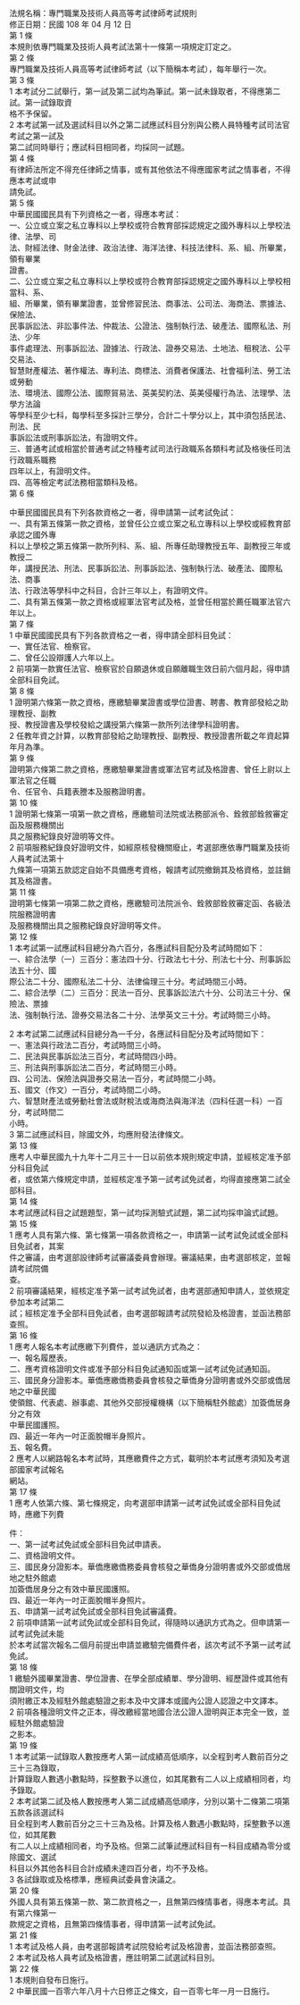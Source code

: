 法規名稱：專門職業及技術人員高等考試律師考試規則  
修正日期：民國 108 年 04 月 12 日  
第 1 條  
本規則依專門職業及技術人員考試法第十一條第一項規定訂定之。  
第 2 條  
專門職業及技術人員高等考試律師考試（以下簡稱本考試），每年舉行一次。  
第 3 條  
1 本考試分二試舉行，第一試及第二試均為筆試。第一試未錄取者，不得應第二試。第一試錄取資  
格不予保留。  
2 本考試第一試及選試科目以外之第二試應試科目分別與公務人員特種考試司法官考試之第一試及  
第二試同時舉行；應試科目相同者，均採同一試題。  
第 4 條  
有律師法所定不得充任律師之情事，或有其他依法不得應國家考試之情事者，不得應本考試或申  
請免試。  
第 5 條  
中華民國國民具有下列資格之一者，得應本考試：  
一、公立或立案之私立專科以上學校或符合教育部採認規定之國外專科以上學校法律、法學、司  
法、財經法律、財金法律、政治法律、海洋法律、科技法律科、系、組、所畢業，領有畢業  
證書。  
二、公立或立案之私立專科以上學校或符合教育部採認規定之國外專科以上學校相當科、系、  
組、所畢業，領有畢業證書，並曾修習民法、商事法、公司法、海商法、票據法、保險法、  
民事訴訟法、非訟事件法、仲裁法、公證法、強制執行法、破產法、國際私法、刑法、少年  
事件處理法、刑事訴訟法、證據法、行政法、證券交易法、土地法、租稅法、公平交易法、  
智慧財產權法、著作權法、專利法、商標法、消費者保護法、社會福利法、勞工法或勞動  
法、環境法、國際公法、國際貿易法、英美契約法、英美侵權行為法、法理學、法學方法論  
等學科至少七科，每學科至多採計三學分，合計二十學分以上，其中須包括民法、刑法、民  
事訴訟法或刑事訴訟法，有證明文件。  
三、普通考試或相當於普通考試之特種考試司法行政職系各類科考試及格後任司法行政職系職務  
四年以上，有證明文件。  
四、高等檢定考試法務相當類科及格。  
第 6 條  


中華民國國民具有下列各款資格之一者，得申請第一試考試免試：  
一、具有第五條第一款之資格，並曾任公立或立案之私立專科以上學校或經教育部承認之國外專  
科以上學校之第五條第一款所列科、系、組、所專任助理教授五年、副教授三年或教授二  
年，講授民法、刑法、民事訴訟法、刑事訴訟法、強制執行法、破產法、國際私法、商事  
法、行政法等學科中之科目，合計三年以上，有證明文件。  
二、具有第五條第一款之資格或經軍法官考試及格，並曾任相當於薦任職軍法官六年以上。  
第 7 條  
1 中華民國國民具有下列各款資格之一者，得申請全部科目免試：  
一、實任法官、檢察官。  
二、曾任公設辯護人六年以上。  
2 前項第一款實任法官、檢察官於自願退休或自願離職生效日前六個月起，得申請全部科目免試。  
第 8 條  
1 證明第六條第一款之資格，應繳驗畢業證書或學位證書、聘書、教育部發給之助理教授、副教  
授、教授證書及學校發給之講授第六條第一款所列法律學科證明書。  
2 任教年資之計算，以教育部發給之助理教授、副教授、教授證書所載之年資起算年月為準。  
第 9 條  
證明第六條第二款之資格，應繳驗畢業證書或軍法官考試及格證書、曾任上尉以上軍法官之任職  
令、任官令、兵籍表謄本及服務證明書。  
第 10 條  
1 證明第七條第一項第一款之資格，應繳驗司法院或法務部派令、銓敘部銓敘審定函及服務機關出  
具之服務紀錄良好證明等文件。  
2 前項服務紀錄良好證明文件，如經原核發機關廢止，考選部應依專門職業及技術人員考試法第十  
九條第一項第五款認定自始不具備應考資格，報請考試院撤銷其及格資格，並註銷其及格證書。  
第 11 條  
證明第七條第一項第二款之資格，應繳驗司法院派令、銓敘部銓敘審定函、各級法院服務證明書  
及服務機關出具之服務紀錄良好證明等文件。  
第 12 條  
1 本考試第一試應試科目總分為六百分，各應試科目配分及考試時間如下：  
一、綜合法學（一）三百分：憲法四十分、行政法七十分、刑法七十分、刑事訴訟法五十分、國  
際公法二十分、國際私法二十分、法律倫理三十分。考試時間三小時。  
二、綜合法學（二）三百分：民法一百分、民事訴訟法六十分、公司法三十分、保險法、票據  
法、強制執行法、證券交易法各二十分、法學英文三十分。考試時間三小時。  


2 本考試第二試應試科目總分為一千分，各應試科目配分及考試時間如下：  
一、憲法與行政法二百分，考試時間三小時。  
二、民法與民事訴訟法三百分，考試時間四小時。  
三、刑法與刑事訴訟法二百分，考試時間三小時。  
四、公司法、保險法與證券交易法一百分，考試時間二小時。  
五、國文（作文）一百分，考試時間二小時。  
六、智慧財產法或勞動社會法或財稅法或海商法與海洋法（四科任選一科）一百分，考試時間二  
小時。  
3 第二試應試科目，除國文外，均應附發法律條文。  
第 13 條  
應考人中華民國九十九年十二月三十一日以前依本規則規定申請，並經核定准予部分科目免試  
者，或依第六條規定申請，並經核定准予第一試考試免試者，均得直接應第二試全部科目。  
第 14 條  
本考試應試科目之試題題型，第一試均採測驗式試題，第二試均採申論式試題。  
第 15 條  
1 應考人具有第六條、第七條第一項各款資格之一，申請第一試考試免試或全部科目免試者，其案  
件之審議，由考選部設律師考試審議委員會辦理。審議結果，由考選部核定，並報請考試院備  
查。  
2 前項審議結果，經核定准予第一試考試免試者，由考選部通知申請人，並依規定參加本考試第二  
試；經核定准予全部科目免試者，由考選部報請考試院發給及格證書，並函法務部查照。  
第 16 條  
1 應考人報名本考試應繳下列費件，並以通訊方式為之：  
一、報名履歷表。  
二、應考資格證明文件或准予部分科目免試通知函或第一試考試免試通知函。  
三、國民身分證影本。華僑應繳僑務委員會核發之華僑身分證明書或外交部或僑居地之中華民國  
使領館、代表處、辦事處、其他外交部授權機構（以下簡稱駐外館處）加簽僑居身分之有效  
中華民國護照。  
四、最近一年內一吋正面脫帽半身照片。  
五、報名費。  
2 應考人以網路報名本考試時，其應繳費件之方式，載明於本考試應考須知及考選部國家考試報名  
網站。  
第 17 條  
1 應考人依第六條、第七條規定，向考選部申請第一試考試免試或全部科目免試時，應繳下列費  


件：  
一、第一試考試免試或全部科目免試申請表。  
二、資格證明文件。  
三、國民身分證影本。華僑應繳僑務委員會核發之華僑身分證明書或外交部或僑居地之駐外館處  
加簽僑居身分之有效中華民國護照。  
四、最近一年內一吋正面脫帽半身照片。  
五、申請第一試考試免試或全部科目免試審議費。  
2 前項申請第一試考試免試或全部科目免試，得隨時以通訊方式為之。但申請第一試考試免試未能  
於本考試當次報名二個月前提出申請並繳驗完備費件者，該次考試不予第一試考試免試。  
第 18 條  
1 繳驗外國畢業證書、學位證書、在學全部成績單、學分證明、經歷證件或其他有關證明文件，均  
須附繳正本及經駐外館處驗證之影本及中文譯本或國內公證人認證之中文譯本。  
2 前項各種證明文件之正本，得改繳經當地國合法公證人證明與正本完全一致，並經駐外館處驗證  
之影本。  
第 19 條  
1 本考試第一試錄取人數按應考人第一試成績高低順序，以全程到考人數前百分之三十三為錄取，  
計算錄取人數遇小數點時，採整數予以進位，如其尾數有二人以上成績相同者，均予錄取。  
2 本考試第二試及格人數按應考人第二試成績高低順序，分別以第十二條第二項第五款各該選試科  
目全程到考人數前百分之三十三為及格。計算及格人數遇小數點時，採整數予以進位，如其尾數  
有二人以上成績相同者，均予及格。但第二試筆試應試科目有一科目成績為零分或除國文、選試  
科目以外其他各科目合計成績未達四百分者，均不予及格。  
3 各試錄取或及格標準，應經典試委員會決議之。  
第 20 條  
外國人具有第五條第一款、第二款資格之一，且無第四條情事者，得應本考試。具有第六條第一  
款規定之資格，且無第四條情事者，得申請第一試考試免試。  
第 21 條  
1 本考試及格人員，由考選部報請考試院發給考試及格證書，並函法務部查照。  
2 本考試及格人員考試及格證書，應註明第二試選試科目別。  
第 22 條  
1 本規則自發布日施行。  
2 中華民國一百零六年八月十六日修正之條文，自一百零七年一月一日施行。  


